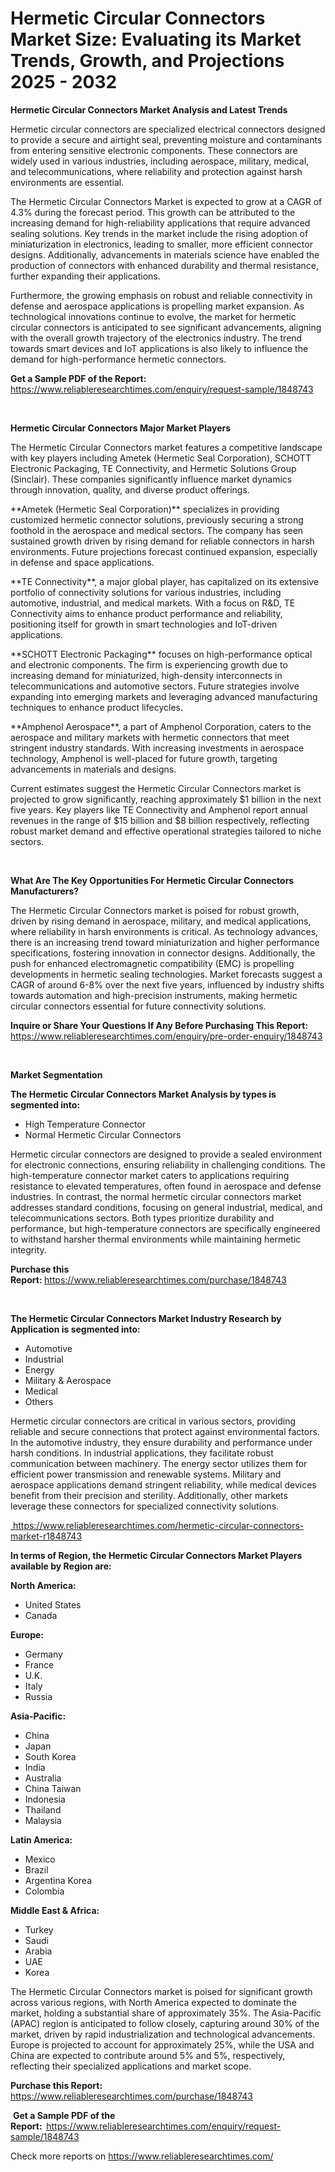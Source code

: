 <p><h1>Hermetic Circular Connectors Market Size: Evaluating its Market Trends, Growth, and Projections 2025 - 2032</h1></p><p><strong>Hermetic Circular Connectors Market Analysis and Latest Trends</strong></p>
<p><p>Hermetic circular connectors are specialized electrical connectors designed to provide a secure and airtight seal, preventing moisture and contaminants from entering sensitive electronic components. These connectors are widely used in various industries, including aerospace, military, medical, and telecommunications, where reliability and protection against harsh environments are essential.</p><p>The Hermetic Circular Connectors Market is expected to grow at a CAGR of 4.3% during the forecast period. This growth can be attributed to the increasing demand for high-reliability applications that require advanced sealing solutions. Key trends in the market include the rising adoption of miniaturization in electronics, leading to smaller, more efficient connector designs. Additionally, advancements in materials science have enabled the production of connectors with enhanced durability and thermal resistance, further expanding their applications.</p><p>Furthermore, the growing emphasis on robust and reliable connectivity in defense and aerospace applications is propelling market expansion. As technological innovations continue to evolve, the market for hermetic circular connectors is anticipated to see significant advancements, aligning with the overall growth trajectory of the electronics industry. The trend towards smart devices and IoT applications is also likely to influence the demand for high-performance hermetic connectors.</p></p>
<p><strong>Get a Sample PDF of the Report:&nbsp;</strong> <a href="https://www.reliableresearchtimes.com/enquiry/request-sample/1848743?utm_campaign=2181&utm_medium=2&utm_source=Github&utm_content=ia&utm_term=11022025&utm_id=hermetic-circular-connectors">https://www.reliableresearchtimes.com/enquiry/request-sample/1848743</a></p>
<p>&nbsp;</p>
<p><strong>Hermetic Circular Connectors Major Market Players</strong></p>
<p><p>The Hermetic Circular Connectors market features a competitive landscape with key players including Ametek (Hermetic Seal Corporation), SCHOTT Electronic Packaging, TE Connectivity, and Hermetic Solutions Group (Sinclair). These companies significantly influence market dynamics through innovation, quality, and diverse product offerings.</p><p>**Ametek (Hermetic Seal Corporation)** specializes in providing customized hermetic connector solutions, previously securing a strong foothold in the aerospace and medical sectors. The company has seen sustained growth driven by rising demand for reliable connectors in harsh environments. Future projections forecast continued expansion, especially in defense and space applications.</p><p>**TE Connectivity**, a major global player, has capitalized on its extensive portfolio of connectivity solutions for various industries, including automotive, industrial, and medical markets. With a focus on R&D, TE Connectivity aims to enhance product performance and reliability, positioning itself for growth in smart technologies and IoT-driven applications.</p><p>**SCHOTT Electronic Packaging** focuses on high-performance optical and electronic components. The firm is experiencing growth due to increasing demand for miniaturized, high-density interconnects in telecommunications and automotive sectors. Future strategies involve expanding into emerging markets and leveraging advanced manufacturing techniques to enhance product lifecycles.</p><p>**Amphenol Aerospace**, a part of Amphenol Corporation, caters to the aerospace and military markets with hermetic connectors that meet stringent industry standards. With increasing investments in aerospace technology, Amphenol is well-placed for future growth, targeting advancements in materials and designs.</p><p>Current estimates suggest the Hermetic Circular Connectors market is projected to grow significantly, reaching approximately $1 billion in the next five years. Key players like TE Connectivity and Amphenol report annual revenues in the range of $15 billion and $8 billion respectively, reflecting robust market demand and effective operational strategies tailored to niche sectors.</p></p>
<p>&nbsp;</p>
<p><strong>What Are The Key Opportunities For Hermetic Circular Connectors Manufacturers?</strong></p>
<p><p>The Hermetic Circular Connectors market is poised for robust growth, driven by rising demand in aerospace, military, and medical applications, where reliability in harsh environments is critical. As technology advances, there is an increasing trend toward miniaturization and higher performance specifications, fostering innovation in connector designs. Additionally, the push for enhanced electromagnetic compatibility (EMC) is propelling developments in hermetic sealing technologies. Market forecasts suggest a CAGR of around 6-8% over the next five years, influenced by industry shifts towards automation and high-precision instruments, making hermetic circular connectors essential for future connectivity solutions.</p></p>
<p><strong>Inquire or Share Your Questions If Any Before Purchasing This Report:</strong> <a href="https://www.reliableresearchtimes.com/enquiry/pre-order-enquiry/1848743?utm_campaign=2181&utm_medium=2&utm_source=Github&utm_content=ia&utm_term=11022025&utm_id=hermetic-circular-connectors">https://www.reliableresearchtimes.com/enquiry/pre-order-enquiry/1848743</a></p>
<p>&nbsp;</p>
<p><strong>Market Segmentation</strong></p>
<p><strong>The Hermetic Circular Connectors Market Analysis by types is segmented into:</strong></p>
<p><ul><li>High Temperature Connector</li><li>Normal Hermetic Circular Connectors</li></ul></p>
<p><p>Hermetic circular connectors are designed to provide a sealed environment for electronic connections, ensuring reliability in challenging conditions. The high-temperature connector market caters to applications requiring resistance to elevated temperatures, often found in aerospace and defense industries. In contrast, the normal hermetic circular connectors market addresses standard conditions, focusing on general industrial, medical, and telecommunications sectors. Both types prioritize durability and performance, but high-temperature connectors are specifically engineered to withstand harsher thermal environments while maintaining hermetic integrity.</p></p>
<p><strong>Purchase this Report:&nbsp;</strong><a href="https://www.reliableresearchtimes.com/purchase/1848743?utm_campaign=2181&utm_medium=2&utm_source=Github&utm_content=ia&utm_term=11022025&utm_id=hermetic-circular-connectors">https://www.reliableresearchtimes.com/purchase/1848743</a></p>
<p>&nbsp;</p>
<p><strong>The Hermetic Circular Connectors Market Industry Research by Application is segmented into:</strong></p>
<p><ul><li>Automotive</li><li>Industrial</li><li>Energy</li><li>Military & Aerospace</li><li>Medical</li><li>Others</li></ul></p>
<p><p>Hermetic circular connectors are critical in various sectors, providing reliable and secure connections that protect against environmental factors. In the automotive industry, they ensure durability and performance under harsh conditions. In industrial applications, they facilitate robust communication between machinery. The energy sector utilizes them for efficient power transmission and renewable systems. Military and aerospace applications demand stringent reliability, while medical devices benefit from their precision and sterility. Additionally, other markets leverage these connectors for specialized connectivity solutions.</p></p>
<p><a href="https://www.reliableresearchtimes.com/hermetic-circular-connectors-market-r1848743?utm_campaign=2181&utm_medium=2&utm_source=Github&utm_content=ia&utm_term=11022025&utm_id=hermetic-circular-connectors">&nbsp;https://www.reliableresearchtimes.com/hermetic-circular-connectors-market-r1848743</a></p>
<p><strong>In terms of Region, the Hermetic Circular Connectors Market Players available by Region are:</strong></p>
<p>
    <p> <strong> North America: </strong>
        <ul>
            <li>United States</li>
            <li>Canada</li>
        </ul>
        </p> 
    <p> <strong> Europe: </strong>
        <ul>
            <li>Germany</li>
            <li>France</li>
            <li>U.K.</li>
            <li>Italy</li>
            <li>Russia</li>
        </ul>
        </p> 
    <p> <strong> Asia-Pacific: </strong>
        <ul>
            <li>China</li>
            <li>Japan</li>
            <li>South Korea</li>
            <li>India</li>
            <li>Australia</li>
            <li>China Taiwan</li>
            <li>Indonesia</li>
            <li>Thailand</li>
            <li>Malaysia</li>
        </ul>
        </p> 
    <p> <strong> Latin America: </strong>
        <ul>
            <li>Mexico</li>
            <li>Brazil</li>
            <li>Argentina Korea</li>
            <li>Colombia</li>
        </ul>
        </p> 
    <p> <strong> Middle East & Africa: </strong>
        <ul>
            <li>Turkey</li>
            <li>Saudi</li>
            <li>Arabia</li>
            <li>UAE</li>
            <li>Korea</li>
        </ul>
    </p>
    </p>
<p><p>The Hermetic Circular Connectors market is poised for significant growth across various regions, with North America expected to dominate the market, holding a substantial share of approximately 35%. The Asia-Pacific (APAC) region is anticipated to follow closely, capturing around 30% of the market, driven by rapid industrialization and technological advancements. Europe is projected to account for approximately 25%, while the USA and China are expected to contribute around 5% and 5%, respectively, reflecting their specialized applications and market scope.</p></p>
<p><strong>Purchase this Report: </strong><a href="https://www.reliableresearchtimes.com/purchase/1848743?utm_campaign=2181&utm_medium=2&utm_source=Github&utm_content=ia&utm_term=11022025&utm_id=hermetic-circular-connectors">https://www.reliableresearchtimes.com/purchase/1848743</a></p>
<p>&nbsp;<strong>Get a Sample PDF of the Report:&nbsp;&nbsp;</strong><a href="https://www.reliableresearchtimes.com/enquiry/request-sample/1848743?utm_campaign=2181&utm_medium=2&utm_source=Github&utm_content=ia&utm_term=11022025&utm_id=hermetic-circular-connectors">https://www.reliableresearchtimes.com/enquiry/request-sample/1848743</a></p>
<p><strong></strong></p>
<p>Check more reports on <a href="https://www.reliableresearchtimes.com/?utm_campaign=2181&utm_medium=2&utm_source=Github&utm_content=ia&utm_term=11022025&utm_id=hermetic-circular-connectors">https://www.reliableresearchtimes.com/</a></p>